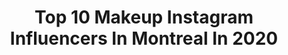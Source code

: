 ---
title: Top 10 Makeup Instagram Influencers In Montreal In 2020
description: >-
  Find top makeup Instagram influencers in Montreal in 2020. Most popular hashtags: #makeuptutorials #selfcare #makeupartist #makeuplife.
platform: Instagram
profiles:
  - username: "sanssoleil"
    fullname: >-
      MONTREAL MAKEUP ARTIST
    location: "Canada"
    followers: 2476
    engagement: 1438
    commentsToLikes: 0.617486
    id: ckaoyexbrh8dn0i788vkl7fm8
    verified: false
    hashtags: "#supportlocal, #weddingmakeup, #makeupgiveaway, #mualife"
  - username: "lapetitevengeance"
    fullname: >-
      M a r i k a  D’ A u t e u i l
    location: "Canada"
    followers: 134572
    engagement: 192
    commentsToLikes: 0.027264
    id: ck0ttuthi4ek60i197h03p64o
    verified: false
    hashtags: "#makeupforever, #marikamoscow, #buttercupcake, #love"
  - username: "beautybyabyy"
    fullname: >-
      B E A U T Y x A B Y ♡
    location: "Canada"
    followers: 30498
    engagement: 78
    commentsToLikes: 0.228071
    id: ck0tyawjfm7vl0i19kawnqjr3
    verified: false
    hashtags: "#brownskingirls, #flatlaymakeup, #abhsoftglam, #neutralmakeup"
  - username: "samanthasito"
    fullname: >-
      SAMANTHA SITO • Style Blogger
    location: "Canada"
    followers: 37601
    engagement: 65
    commentsToLikes: 0.267961
    id: ck8swi5dye62u0j7813xydgdt
    verified: false
    hashtags: "#iiheartchanel, #zarawoman, #weekendstyle, #coffeeaddicts"
  - username: "malikaberube"
    fullname: >-
      Montreal Bridal Makeup Artist
    location: "Canada"
    followers: 12644
    engagement: 148
    commentsToLikes: 0.065657
    id: ck15tuhxnjyro0i19kgiu5y6y
    verified: false
    hashtags: "#beauty, #abhsultry, #makeuplover, #colorfulmakeup"
  - username: "beautybycarlydara"
    fullname: >-
      Carly Dara 🦋 LIVE GIVEAWAYS 🎉
    location: "Canada"
    followers: 13409
    engagement: 551
    commentsToLikes: 0.512203
    id: ckap3770h1u6z0i78g1580xik
    verified: false
    hashtags: "#vitamiccday"
  - username: "pythia.queen"
    fullname: >-
      🔮PYTHIA🔮
    location: "Canada"
    followers: 11537
    engagement: 1580
    commentsToLikes: 0.037808
    id: ck5qdi2d7vov70i11cz1b0ros
    verified: false
    hashtags: "#dragmarriage, #monsterhigh, #reddevilmakeup, #harleyquinn"
  - username: "mimisemaan"
    fullname: >-
      𝓜
    location: "Canada"
    followers: 6215
    engagement: 1312
    commentsToLikes: 0.042754
    id: ck9h9z1hzaj9d0j781s84oedy
    verified: false
    hashtags: ""
  - username: "miss.sugar.peach"
    fullname: >-
      𝑨𝑹𝑰𝑬𝑳𝑳𝑬
    location: "Canada"
    followers: 267540
    engagement: 804
    commentsToLikes: 0.005965
    id: ck0u0v0w3uvzb0i19anozkw3r
    verified: false
    hashtags: "#stayathome, #ad, #sleekmakeup, #fentybeauty"
  - username: "alexandrajaye"
    fullname: >-
      Alex Weinstein
    location: "Canada"
    followers: 18549
    engagement: 188
    commentsToLikes: 0.021571
    id: ck5hhpd2y9f9h0i11b2sbxiui
    verified: false
    hashtags: "#liketkit, #backoncanadiansoil, #happyshopping, #quarantinebuddies"
---